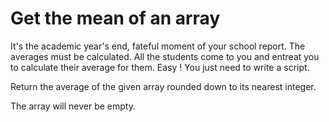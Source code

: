 <h1>Get the mean of an array</h1>
<p>It's the academic year's end, fateful moment of your school report. The averages must be calculated. All the students come to you and entreat you to calculate their average for them. Easy ! You just need to write a script.
   
   
   <p>Return the average of the given array rounded down to its nearest integer.
   
   The array will never be empty.</p>



